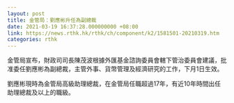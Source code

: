 ```yaml
---
layout: post
title: 金管局：劉應彬升任為副總裁
date: 2021-03-19 16:37:28.000000000 +08:00
link: https://news.rthk.hk/rthk/ch/component/k2/1581501-20210319.htm
categories: rthk
---
```


金管局宣布，財政司司長陳茂波根據外匯基金諮詢委員會轄下管治委員會建議，批准委任劉應彬為副總裁，主管外事、貨幣管理及經濟研究的工作，下月1日生效。

劉應彬現時為金管局高級助理總裁，在金管局任職超過17年，有近10年時間出任助理總裁及以上的職級。
